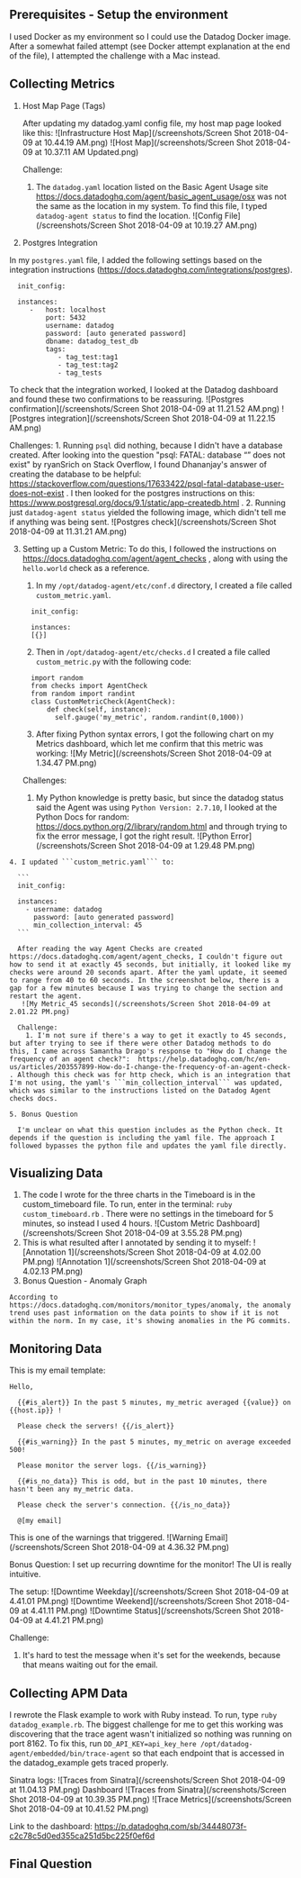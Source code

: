 ## Prerequisites - Setup the environment
  I used Docker as my environment so I could use the Datadog Docker image. After a somewhat failed attempt (see Docker attempt explanation at the end of the file), I attempted the challenge with a Mac instead.

## Collecting Metrics
  1. Host Map Page (Tags)

      After updating my datadog.yaml config file, my host map page looked like this:
      ![Infrastructure Host Map](/screenshots/Screen Shot 2018-04-09 at 10.44.19 AM.png)
      ![Host Map](/screenshots/Screen Shot 2018-04-09 at 10.37.11 AM Updated.png)

      Challenge:
      1. The ```datadog.yaml``` location listed on the Basic Agent Usage site https://docs.datadoghq.com/agent/basic_agent_usage/osx was not the same as the location in my system.
      To find this file, I typed ```datadog-agent status``` to find the location.
      ![Config File](/screenshots/Screen Shot 2018-04-09 at 10.19.27 AM.png)
  2. Postgres Integration

  In my ```postgres.yaml``` file, I added the following settings based on the integration instructions (https://docs.datadoghq.com/integrations/postgres).
  ```
    init_config:

    instances:
       -   host: localhost
           port: 5432
           username: datadog
           password: [auto generated password]
           dbname: datadog_test_db
           tags:
              - tag_test:tag1
              - tag_test:tag2
              - tag_tests
  ```

  To check that the integration worked, I looked at the Datadog dashboard and found these two confirmations to be reassuring.
  ![Postgres confirmation](/screenshots/Screen Shot 2018-04-09 at 11.21.52 AM.png)
  ![Postgres integration](/screenshots/Screen Shot 2018-04-09 at 11.22.15 AM.png)

  Challenges:
    1. Running ```psql``` did nothing, because I didn't have a database created. After looking into the question "psql: FATAL: database “<user>” does not exist" by ryanSrich on Stack Overflow, I found Dhananjay's answer of creating the database to be helpful: https://stackoverflow.com/questions/17633422/psql-fatal-database-user-does-not-exist .
    I then looked for the postgres instructions on this: https://www.postgresql.org/docs/9.1/static/app-createdb.html .
    2. Running just ```datadog-agent status``` yielded the following image, which didn't tell me if anything was being sent.
      ![Postgres check](/screenshots/Screen Shot 2018-04-09 at 11.31.21 AM.png)

  3. Setting up a Custom Metric:
    To do this, I followed the instructions on https://docs.datadoghq.com/agent/agent_checks , along with using the ```hello.world``` check as a reference.
      1. In my ```/opt/datadog-agent/etc/conf.d``` directory, I created a file called ```custom_metric.yaml```.
      ```
        init_config:

        instances:
        [{}]
      ```

      2. Then in ```/opt/datadog-agent/etc/checks.d``` I created a file called ```custom_metric.py``` with the following code:
      ```
        import random
        from checks import AgentCheck
        from random import randint
        class CustomMetricCheck(AgentCheck):
            def check(self, instance):
              self.gauge('my_metric', random.randint(0,1000))
      ```

      3. After fixing Python syntax errors, I got the following chart on my Metrics dashboard, which let me confirm that this metric was working:
        ![My Metric](/screenshots/Screen Shot 2018-04-09 at 1.34.47 PM.png)

      Challenges:
        1. My Python knowledge is pretty basic, but since the datadog status said the Agent was using ```Python Version: 2.7.10```, I looked at the Python Docs for random: https://docs.python.org/2/library/random.html and through trying to fix the error message, I got the right result.
          ![Python Error](/screenshots/Screen Shot 2018-04-09 at 1.29.48 PM.png)

    4. I updated ```custom_metric.yaml``` to:

      ```
      init_config:

      instances:
        - username: datadog
          password: [auto generated password]
          min_collection_interval: 45
      ```

      After reading the way Agent Checks are created https://docs.datadoghq.com/agent/agent_checks, I couldn't figure out how to send it at exactly 45 seconds, but initially, it looked like my checks were around 20 seconds apart. After the yaml update, it seemed to range from 40 to 60 seconds. In the screenshot below, there is a gap for a few minutes because I was trying to change the section and restart the agent.
       ![My Metric_45 seconds](/screenshots/Screen Shot 2018-04-09 at 2.01.22 PM.png)

      Challenge:
        1. I'm not sure if there's a way to get it exactly to 45 seconds, but after trying to see if there were other Datadog methods to do this, I came across	Samantha Drago's response to "How do I change the frequency of an agent check?":  https://help.datadoghq.com/hc/en-us/articles/203557899-How-do-I-change-the-frequency-of-an-agent-check- . Although this check was for http check, which is an integration that I'm not using, the yaml's ```min_collection_interval``` was updated, which was similar to the instructions listed on the Datadog Agent checks docs.

    5. Bonus Question

      I'm unclear on what this question includes as the Python check. It depends if the question is including the yaml file. The approach I followed bypasses the python file and updates the yaml file directly.

## Visualizing Data
  1. The code I wrote for the three charts in the Timeboard is in the custom_timeboard file. To run, enter in the terminal: ```ruby custom_timeboard.rb``` . There were no settings in the timeboard for 5 minutes, so instead I used 4 hours.
  ![Custom Metric Dashboard](/screenshots/Screen Shot 2018-04-09 at 3.55.28 PM.png)
  2. This is what resulted after I annotated by sending it to myself:
  ![Annotation 1](/screenshots/Screen Shot 2018-04-09 at 4.02.00 PM.png)
  ![Annotation 1](/screenshots/Screen Shot 2018-04-09 at 4.02.13 PM.png)
  3. Bonus Question - Anomaly Graph

    According to https://docs.datadoghq.com/monitors/monitor_types/anomaly, the anomaly trend uses past information on the data points to show if it is not within the norm. In my case, it's showing anomalies in the PG commits.


## Monitoring Data
  This is my email template:
  ```
  Hello,

    {{#is_alert}} In the past 5 minutes, my_metric averaged {{value}} on {{host.ip}} !

    Please check the servers! {{/is_alert}}

    {{#is_warning}} In the past 5 minutes, my_metric on average exceeded 500!

    Please monitor the server logs. {{/is_warning}}

    {{#is_no_data}} This is odd, but in the past 10 minutes, there hasn't been any my_metric data.

    Please check the server's connection. {{/is_no_data}}

    @[my email]
  ```

  This is one of the warnings that triggered.
  ![Warning Email](/screenshots/Screen Shot 2018-04-09 at 4.36.32 PM.png)

  Bonus Question:
  I set up recurring downtime for the monitor! The UI is really intuitive.

  The setup:
  ![Downtime Weekday](/screenshots/Screen Shot 2018-04-09 at 4.41.01 PM.png)
  ![Downtime Weekend](/screenshots/Screen Shot 2018-04-09 at 4.41.11 PM.png)
  ![Downtime Status](/screenshots/Screen Shot 2018-04-09 at 4.41.21 PM.png)


  Challenge:
  1. It's hard to test the message when it's set for the weekends, because that means waiting out for the email.

## Collecting APM Data
  I rewrote the Flask example to work with Ruby instead. To run, type ```ruby datadog_example.rb```. The biggest challenge for me to get this working was discovering that the trace agent wasn't initialized so nothing was running on port 8162. To fix this, run ```DD_API_KEY=api_key_here /opt/datadog-agent/embedded/bin/trace-agent``` so that each endpoint that is accessed in the datadog_example gets traced properly.

  Sinatra logs:
![Traces from Sinatra](/screenshots/Screen Shot 2018-04-09 at 11.04.13 PM.png)
  Dashboard
![Traces from Sinatra](/screenshots/Screen Shot 2018-04-09 at 10.39.35 PM.png)
![Trace Metrics](/screenshots/Screen Shot 2018-04-09 at 10.41.52 PM.png)

  Link to the dashboard:
  https://p.datadoghq.com/sb/34448073f-c2c78c5d0ed355ca251d5bc225f0ef6d
## Final Question

